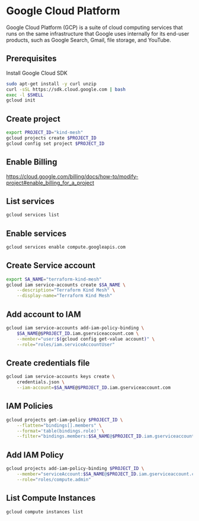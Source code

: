 
# Google Cloud Platform

Google Cloud Platform (GCP) is a suite of cloud computing services that runs on the same infrastructure that Google uses internally for its end-user products, such as Google Search, Gmail, file storage, and YouTube.

## Prerequisites
Install Google Cloud SDK
```bash
sudo apt-get install -y curl unzip
curl -sSL https://sdk.cloud.google.com | bash
exec -l $SHELL
gcloud init
```
## Create project
```bash
export PROJECT_ID="kind-mesh"
gcloud projects create $PROJECT_ID
gcloud config set project $PROJECT_ID
```

## Enable Billing
https://cloud.google.com/billing/docs/how-to/modify-project#enable_billing_for_a_project

## List services
```bash
gcloud services list
```

## Enable services
```bash
gcloud services enable compute.googleapis.com
```

## Create Service account
```bash
export SA_NAME="terraform-kind-mesh"
gcloud iam service-accounts create $SA_NAME \
    --description="Terraform Kind Mesh" \
    --display-name="Terraform Kind Mesh"
```

## Add account to IAM
```bash
gcloud iam service-accounts add-iam-policy-binding \
    $SA_NAME@$PROJECT_ID.iam.gserviceaccount.com \
    --member="user:$(gcloud config get-value account)" \
    --role="roles/iam.serviceAccountUser"
```

## Create credentials file
```bash
gcloud iam service-accounts keys create \
    credentials.json \
    --iam-account=$SA_NAME@$PROJECT_ID.iam.gserviceaccount.com 
```

## IAM Policies
```bash
gcloud projects get-iam-policy $PROJECT_ID \
    --flatten="bindings[].members" \
    --format='table(bindings.role)' \
    --filter="bindings.members:$SA_NAME@$PROJECT_ID.iam.gserviceaccount.com"
```

## Add IAM Policy
```bash
gcloud projects add-iam-policy-binding $PROJECT_ID \
    --member="serviceAccount:$SA_NAME@$PROJECT_ID.iam.gserviceaccount.com" \
    --role="roles/compute.admin"
```

## List Compute Instances
```bash
gcloud compute instances list
```

